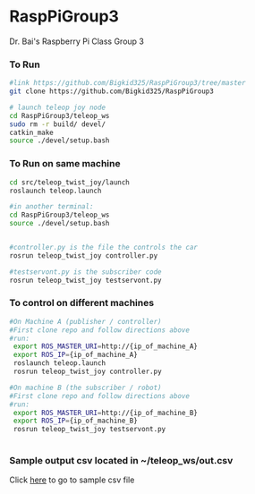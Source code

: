 # RaspPiGroup3
Dr. Bai's Raspberry Pi Class Group 3
### To Run

```bash
#link https://github.com/Bigkid325/RaspPiGroup3/tree/master
git clone https://github.com/Bigkid325/RaspPiGroup3

# launch teleop joy node
cd RaspPiGroup3/teleop_ws
sudo rm -r build/ devel/
catkin_make
source ./devel/setup.bash
```
### To Run on same machine
```bash
cd src/teleop_twist_joy/launch
roslaunch teleop.launch

#in another terminal:
cd RaspPiGroup3/teleop_ws
source ./devel/setup.bash


#controller.py is the file the controls the car
rosrun teleop_twist_joy controller.py

#testservont.py is the subscriber code
rosrun teleop_twist_joy testservont.py
```
### To control on different machines
```bash
#On Machine A (publisher / controller)
#First clone repo and follow directions above
#run:
 export ROS_MASTER_URI=http://{ip_of_machine_A}
 export ROS_IP={ip_of_machine_A}
 roslaunch teleop.launch
 rosrun teleop_twist_joy controller.py

#On machine B (the subscriber / robot)
#First clone repo and follow directions above
#run:
 export ROS_MASTER_URI=http://{ip_of_machine_B}
 export ROS_IP={ip_of_machine_B}
 rosrun teleop_twist_joy testservont.py
 
 ```
### Sample output csv located in ~/teleop_ws/out.csv
Click [here](https://github.com/Bigkid325/RaspPiGroup3/blob/master/teleop_ws/out.csv) to go to sample csv file
